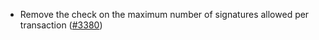 - Remove the check on the maximum number of signatures allowed per transaction
  ([\#3380](https://github.com/anoma/namada/pull/3380))